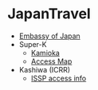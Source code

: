 # JapanTravel
 * [Embassy of Japan](http://www.us.emb-japan.go.jp/english/html/index.htm)
 * Super-K
   * [Kamioka](http://www-sk.icrr.u-tokyo.ac.jp/index_e.html)
   * [Access Map](http://www-sk.icrr.u-tokyo.ac.jp/access/access-e.html)
 * Kashiwa (ICRR)
   * [ISSP access info](http://www.issp.u-tokyo.ac.jp/public/ISSP_ss2003/transportation.html)

